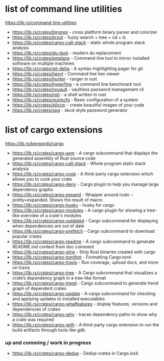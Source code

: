 # list of command line utilities
https://lib.rs/command-line-utilities

* https://lib.rs/crates/bingrep           -  cross platform binary parser and colorizer
* https://lib.rs/crates/broot             -  fuzzy search + tree + cd + ls
* https://lib.rs/crates/cargo-call-stack  -  static whole program stack analysis
* https://lib.rs/crates/du-dust           -  modern du replacement
* https://lib.rs/crates/emplace           -  Command-line tool to mirror installed software on multiple machines
* https://lib.rs/crates/git-delta         -  A syntax-highlighting pager for git
* https://lib.rs/crates/hexyl             -  Command line hex viewer
* https://lib.rs/crates/hunter            -  ranger in rust
* https://lib.rs/crates/hyperfine         -  a command line benchmark tool
* https://lib.rs/crates/novault           -  vaultless password management cli
* https://lib.rs/crates/nsh               -  a shell written in rust
* https://lib.rs/crates/quickcfg          -  Basic configuration of a system
* https://lib.rs/crates/silicon           -  create beautiful images of your code
* https://lib.rs/crates/xpg               -  xkcd-style password generator

# list of cargo extensions
https://lib.rs/keywords/cargo

* https://lib.rs/crates/cargo-asm           -  A cargo subcommand that displays the generated assembly of Rust source code
* https://lib.rs/crates/cargo-call-stack    -  Whole program static stack analysis
* https://lib.rs/crates/cargo-cook          -  A third-party cargo extension which allows you to cook your crate
* https://lib.rs/crates/cargo-deny          -  Cargo plugin to help you manage large dependency graphs
* https://lib.rs/crates/cargo-expand        -  Wrapper around rustc –pretty=expanded. Shows the result of macro
* https://lib.rs/crates/cargo-husky         -  husky for cargo
* https://lib.rs/crates/cargo-modules       -  A cargo plugin for  showing a tree-like overview of a crate's modules
* https://lib.rs/crates/cargo-outdated      -  Cargo subcommand for displaying when dependencies are out of date
* https://lib.rs/crates/cargo-prefetch      -  Cargo subcommand to download popular crates
* https://lib.rs/crates/cargo-readme        -  A cargo subcommand to generate README.md content from doc comment
* https://lib.rs/crates/cargo-strip         -  Strip Rust binaries created with cargo
* https://lib.rs/crates/cargo-tomlfmt       -  Formatting Cargo.toml
* https://lib.rs/crates/cargo-travis        -  Run coverage, upload docs, and more on travis
* https://lib.rs/crates/cargo-tree          -  A Cargo subcommand that visualizes a crate’s dependency graph in a tree-like format
* https://lib.rs/crates/cargo-trend         -  Cargo subcommand to generate trend graph of dependent crates
* https://lib.rs/crates/cargo-update        -  A cargo subcommand for checking and applying updates to installed executables
* https://lib.rs/crates/cargo-whatfeatures  -  display features, versions and dependencies of crates
* https://lib.rs/crates/cargo-why           -  traces dependency paths to show why a crate was required
* https://lib.rs/crates/cargo-with          -  A third-party cargo extension to run the build artifacts through tools like gdb

### up and comming / work in progress

* https://lib.rs/crates/cargo-dedup - Dedup crates in Cargo.lock
